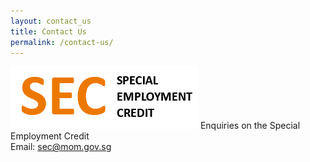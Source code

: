 ```yaml
---
layout: contact_us
title: Contact Us
permalink: /contact-us/
---
```


![](images/site-logo.png)
Enquiries on the Special Employment Credit\
Email: [sec@mom.gov.sg](sec@mom.gov.sg)
